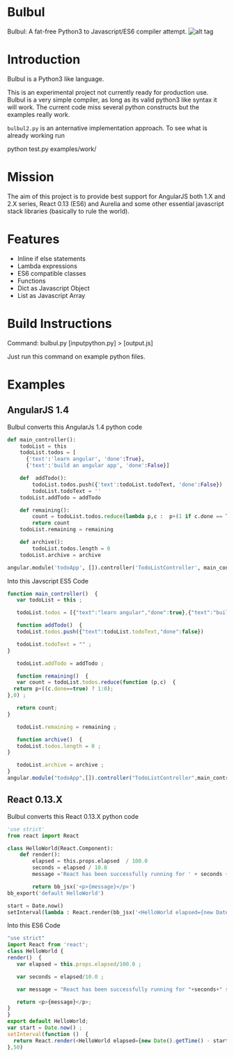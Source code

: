 # Bulbul
Bulbul: A fat-free Python3 to Javascript/ES6 compiler attempt. ![alt tag](https://raw.githubusercontent.com/ahmedaliadeel/bulbul/master/_website/bulbul.png)

Introduction
==============
Bulbul is a Python3 like language.

This is an experimental project not currently ready for production use. Bulbul is a very simple compiler, as long as its valid python3 like syntax it will work. The current code miss several python constructs but the examples really work.

`bulbul2.py` is an anternative implementation approach. To see what is already working run

   python  test.py examples/work/


Mission
=======
The aim of this project is to provide best support for AngularJS both 1.X and 2.X series, React 0.13 (ES6) and Aurelia and some other essential javascript stack libraries (basically to rule the world).

Features
=================
* Inline if else statements
* Lambda expressions
* ES6 compatible classes
* Functions
* Dict as Javascript Object
* List as Javascript Array

Build Instructions
=================

Command: bulbul.py [inputpython.py] > [output.js]

Just run this command on example python files.

Examples
========
## AngularJS 1.4
Bulbul converts this AngularJs 1.4 python code
```python
def main_controller():
    todoList = this
    todoList.todos = [
      {'text':'learn angular', 'done':True},
      {'text':'build an angular app', 'done':False}]

    def  addTodo():
        todoList.todos.push({'text':todoList.todoText, 'done':False})
        todoList.todoText = ''
    todoList.addTodo = addTodo

    def remaining():
        count = todoList.todos.reduce(lambda p,c :  p+(1 if c.done == True else 0), 0)
        return count
    todoList.remaining = remaining

    def archive():
        todoList.todos.length = 0
    todoList.archive = archive

angular.module('todoApp', []).controller('TodoListController', main_controller)

```
Into this Javscript ES5 Code
```javascript
function main_controller()  {
   var todoList = this ;

   todoList.todos = [{"text":"learn angular","done":true},{"text":"build an angular app","done":false}] ;

   function addTodo()  {
   todoList.todos.push({"text":todoList.todoText,"done":false})

   todoList.todoText = "" ;
}

   todoList.addTodo = addTodo ;

   function remaining()  {
   var count = todoList.todos.reduce(function (p,c)  {
  return p+((c.done==true) ? 1:0);
},0) ;

   return count;
}

   todoList.remaining = remaining ;

   function archive()  {
   todoList.todos.length = 0 ;
}

   todoList.archive = archive ;
}
angular.module("todoApp",[]).controller("TodoListController",main_controller)

```

## React 0.13.X
Bulbul converts this React 0.13.X python code
```python
'use strict'
from react import React

class HelloWorld(React.Component):
    def render():
        elapsed = this.props.elapsed  / 100.0
        seconds = elapsed / 10.0
        message ='React has been successfully running for ' + seconds + ' seconds.'

        return bb_jsx('<p>{message}</p>')
bb_export('default HelloWorld')

start = Date.now()
setInterval(lambda : React.render(bb_jsx('<HelloWorld elapsed={new Date().getTime() - start} />'), document.getElementById('body') ), 50)

```
Into this ES6 Code
```javascript
"use strict"
import React from 'react';
class HelloWorld {
render()  {
   var elapsed = this.props.elapsed/100.0 ;

   var seconds = elapsed/10.0 ;

   var message = "React has been successfully running for "+seconds+" seconds." ;

   return <p>{message}</p>;
}
}
export default HelloWorld;
var start = Date.now() ;
setInterval(function ()  {
  return React.render(<HelloWorld elapsed={new Date().getTime() - start} />,document.getElementById("body"));
},50)


```
